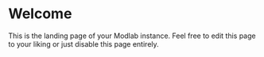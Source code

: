 # Welcome
This is the landing page of your Modlab instance. Feel free to edit this page to your liking or just disable this page entirely.
